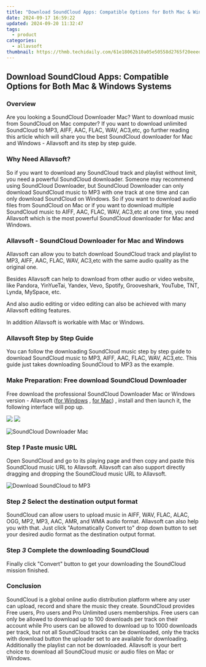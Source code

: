 ```yaml
---
title: "Download SoundCloud Apps: Compatible Options for Both Mac & Windows Systems"
date: 2024-09-17 16:59:22
updated: 2024-09-20 11:32:47
tags:
  - product
categories:
  - allavsoft
thumbnail: https://thmb.techidaily.com/61e18062b10a05e50558d2765f20eeedf900f4f1438428a2471f9b4a0fdcaefb.jpg
---
```


## Download SoundCloud Apps: Compatible Options for Both Mac & Windows Systems

### Overview

Are you looking a SoundCloud Downloader Mac? Want to download music from SoundCloud on Mac computer? If you want to download unlimited SoundCloud to MP3, AIFF, AAC, FLAC, WAV, AC3,etc, go further reading this article which will share you the best SoundCloud downloader for Mac and Windows - Allavsoft and its step by step guide.

### Why Need Allavsoft?

So if you want to download any SoundCloud track and playlist without limit, you need a powerful SoundCloud downloader. Someone may recommend using SoundCloud Downloader, but SoundCloud Downloader can only download SoundCloud music to MP3 with one track at one time and can only download SoundCloud on Windows. So if you want to download audio files from SoundCloud on Mac or if you want to download multiple SoundCloud music to AIFF, AAC, FLAC, WAV, AC3,etc at one time, you need Allavsoft which is the most powerful SoundCloud downloader for Mac and Windows.

### Allavsoft - SoundCloud Downloader for Mac and Windows

Allavsoft can allow you to batch download SoundCloud track and playlist to MP3, AIFF, AAC, FLAC, WAV, AC3,etc with the same audio quality as the original one.

Besides Allavsoft can help to download from other audio or video website, like Pandora, YinYueTai, Yandex, Vevo, Spotify, Grooveshark, YouTube, TNT, Lynda, MySpace, etc.

And also audio editing or video editing can also be achieved with many Allavsoft editing features.

In addition Allavsoft is workable with Mac or Windows.

### Allavsoft Step by Step Guide

You can follow the downloading SoundCloud music step by step guide to download SoundCloud music to MP3, AIFF, AAC, FLAC, WAV, AC3,etc. This guide just takes downloading SoundCloud to MP3 as the example.

### Make Preparation: Free download SoundCloud Downloader

Free download the professional SoundCloud Downloader Mac or Windows version - Allavsoft ([for Windows](https://tools.techidaily.com/allavsoft/products/) , [for Mac](https://tools.techidaily.com/allavsoft/products/)) , install and then launch it, the following interface will pop up.

[![](https://www.allavsoft.com/how-to/../images/how-to/free-download-win.jpg)](https://tools.techidaily.com/allavsoft/products/) [![](https://www.allavsoft.com/how-to/../images/how-to/free-download-mac.jpg)](https://tools.techidaily.com/allavsoft/products/)

![SoundCloud Downloader Mac](https://www.allavsoft.com/how-to/../images/allavsoft/screen-shot-600.jpg)

### Step _1_ Paste music URL

Open SoundCloud and go to its playing page and then copy and paste this SoundCloud music URL to Allavsoft. Allavsoft can also support directly dragging and dropping the SoundCloud music URL to Allavsoft.

![Download SoundCloud to MP3](https://www.allavsoft.com/how-to/../images/how-to/audiomack-downloader-to-mp3-wav-flac/download-audiomack-to-mp3.jpg)

### Step _2_ Select the destination output format

SoundCloud can allow users to upload music in AIFF, WAV, FLAC, ALAC, OGG, MP2, MP3, AAC, AMR, and WMA audio format. Allavsoft can also help you with that. Just click "Automatically Convert to" drop down button to set your desired audio format as the destination output format.

### Step _3_ Complete the downloading SoundCloud

Finally click "Convert" button to get your downloading the SoundCloud mission finished.

### Conclusion

SoundCloud is a global online audio distribution platform where any user can upload, record and share the music they create. SoundCloud provides Free users, Pro users and Pro Unlimited users memberships. Free users can only be allowed to download up to 100 downloads per track on their account while Pro users can be allowed to download up to 1000 downloads per track, but not all SoundCloud tracks can be downloaded, only the tracks with download button the uploader set to are available for downloading. Additionally the playlist can not be downloaded. Allavsoft is your bert choice to download all SoundCloud music or audio files on Mac or Windows.

<ins class="adsbygoogle"
     style="display:block"
     data-ad-format="autorelaxed"
     data-ad-client="ca-pub-7571918770474297"
     data-ad-slot="1223367746"></ins>



<ins class="adsbygoogle"
     style="display:block"
     data-ad-client="ca-pub-7571918770474297"
     data-ad-slot="8358498916"
     data-ad-format="auto"
     data-full-width-responsive="true"></ins>
